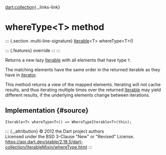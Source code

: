 [dart:collection](../../dart-collection/dart-collection-library){._links-link}

whereType\<T\> method
=====================

::: {.section .multi-line-signature}
[Iterable](../../dart-core/iterable-class)\<T\> whereType\<T\>()

::: {.features}
override
:::
:::

Returns a new lazy [Iterable](../../dart-core/iterable-class) with all
elements that have type `T`.

The matching elements have the same order in the returned iterable as
they have in [iterator](../../dart-core/iterable/iterator).

This method returns a view of the mapped elements. Iterating will not
cache results, and thus iterating multiple times over the returned
[Iterable](../../dart-core/iterable-class) may yield different results,
if the underlying elements change between iterations.

Implementation {#source}
--------------

``` {.language-dart data-language="dart"}
Iterable<T> whereType<T>() => WhereTypeIterable<T>(this);
```

::: {._attribution}
© 2012 the Dart project authors\
Licensed under the BSD 3-Clause \"New\" or \"Revised\" License.\
<https://api.dart.dev/stable/2.18.5/dart-collection/IterableMixin/whereType.html>
:::
